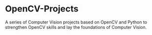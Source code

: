 # OpenCV-Projects
A series of Computer Vision projects based on OpenCV and Python to strengthen OpenCV skills and lay the foundations of Computer Vision.
